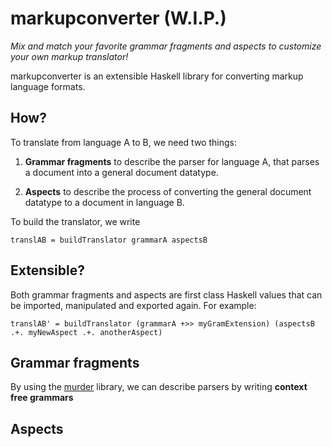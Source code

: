 # markupconverter (W.I.P.)

_Mix and match your favorite grammar fragments and aspects to customize your own markup translator!_

markupconverter is an extensible Haskell library for converting markup language formats.


## How?

To translate from language A to B, we need two things:

1. __Grammar fragments__ to describe the parser for language A, that parses a document into a general document datatype.

2. __Aspects__ to describe the process of converting the general document datatype to a document in language B. 

To build the translator, we write

    translAB = buildTranslator grammarA aspectsB

## Extensible?
Both grammar fragments and aspects are first class Haskell values that can be imported, manipulated and exported again. For example:

    translAB' = buildTranslator (grammarA +>> myGramExtension) (aspectsB .+. myNewAspect .+. anotherAspect) 

## Grammar fragments
By using the [murder](http://google.nl) library, we can describe parsers by writing __context free grammars__

## Aspects